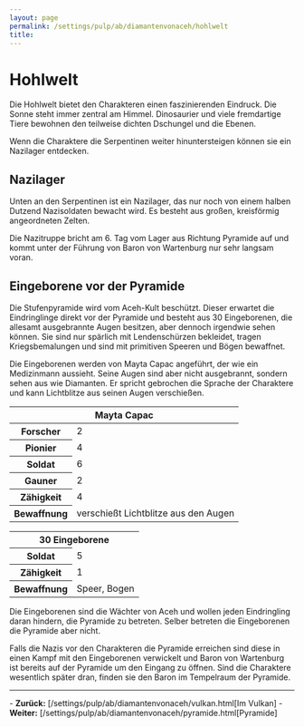 ```yaml
---
layout: page
permalink: /settings/pulp/ab/diamantenvonaceh/hohlwelt
title: 
---
```


# Hohlwelt

Die Hohlwelt bietet den Charakteren einen faszinierenden Eindruck. Die Sonne steht immer zentral am Himmel. Dinosaurier und viele fremdartige Tiere bewohnen den teilweise dichten Dschungel und die Ebenen.

Wenn die Charaktere die Serpentinen weiter hinuntersteigen können sie ein Nazilager entdecken.

## Nazilager

Unten an den Serpentinen ist ein Nazilager, das nur noch von einem halben Dutzend Nazisoldaten bewacht wird. Es besteht aus großen, kreisförmig angeordneten Zelten.

Die Nazitruppe bricht am 6. Tag vom Lager aus Richtung Pyramide auf und kommt unter der Führung von Baron von Wartenburg nur sehr langsam voran.

## Eingeborene vor der Pyramide

Die Stufenpyramide wird vom Aceh-Kult beschützt. Dieser erwartet die Eindringlinge direkt vor der Pyramide und besteht aus 30 Eingeborenen, die allesamt ausgebrannte Augen besitzen, aber dennoch irgendwie sehen können. Sie sind nur spärlich mit Lendenschürzen bekleidet, tragen Kriegsbemalungen und sind mit primitiven Speeren und Bögen bewaffnet.

Die Eingeborenen werden von Mayta Capac angeführt, der wie ein Medizinmann aussieht. Seine Augen sind aber nicht ausgebrannt, sondern sehen aus wie Diamanten. Er spricht gebrochen die Sprache der Charaktere und kann Lichtblitze aus seinen Augen verschießen.

<table>
<thead>
<tr><th colspan="2">Mayta Capac</th></tr>
</thead>
<tbody>
<tr><th>Forscher</th><td>2</td></tr>
<tr><th>Pionier</th><td>4</td></tr>
<tr><th>Soldat</th><td>6</td></tr>
<tr><th>Gauner</th><td>2</td></tr>
<tr><th>Zähigkeit</th><td>4</td></tr>
<tr><th>Bewaffnung</th><td>verschießt Licht&shy;blitze aus den Augen</td></tr>
</tbody>
</table>
<table>
<tbody>
<tr><th colspan="2">30 Eingeborene</th></tr>
<tr><th>Soldat</th><td>5</td></tr>
<tr><th>Zähigkeit</th><td>1</td></tr>
<tr><th>Bewaffnung</th><td>Speer, Bogen</td></tr>
</tbody>
</table>
Die Eingeborenen sind die Wächter von Aceh und wollen jeden Eindringling daran hindern, die Pyramide zu betreten. Selber betreten die Eingeborenen die Pyramide aber nicht.

Falls die Nazis vor den Charakteren die Pyramide erreichen sind diese in einen Kampf mit den Eingeborenen verwickelt und Baron von Wartenburg ist bereits auf der Pyramide um den Eingang zu öffnen. Sind die Charaktere wesentlich später dran, finden sie den Baron im Tempelraum der Pyramide.


<hr/>
- <strong>Zurück:</strong> [/settings/pulp/ab/diamantenvonaceh/vulkan.html[Im Vulkan]
- <strong>Weiter:</strong> [/settings/pulp/ab/diamantenvonaceh/pyramide.html[Pyramide]

